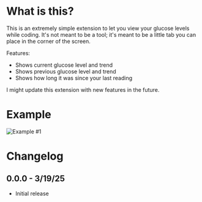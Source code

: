 # What is this?

This is an extremely simple extension to let you view your glucose levels while coding. It's not meant to be a tool; it's meant to be a little tab you can place in the corner of the screen.

Features:
- Shows current glucose level and trend
- Shows previous glucose level and trend
- Shows how long it was since your last reading

I might update this extension with new features in the future.

# Example

![Example #1](https)

# Changelog

## 0.0.0 - 3/19/25

- Initial release